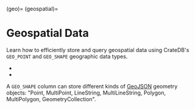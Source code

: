 (geo)=
(geospatial)=
# Geospatial Data

Learn how to efficiently store and query geospatial data using CrateDB's
`GEO_POINT` and `GEO_SHAPE` geographic data types.

- [](inv:crate-reference#data-types-geo-point)
- [](inv:crate-reference#data-types-geo-shape)

A `GEO_SHAPE` column can store different kinds of [GeoJSON] geometry objects:
"Point, MultiPoint, LineString, MultiLineString, Polygon, MultiPolygon,
GeometryCollection".


[GeoJSON]: https://en.wikipedia.org/wiki/GeoJSON
